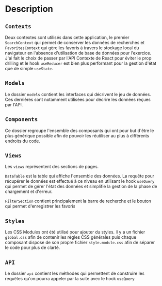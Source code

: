 # Description

## `Contexts`

Deux contextes sont utilisés dans cette application, le premier `SearchContext` qui permet de conserver les données de recherches et `FavoritesContext` qui gère les favoris à travers le stockage local du navigateur en l'absence d'utilisation de base de données pour l'exercice. J'ai fait le choix de passer par l'API Contexte de React pour éviter le prop drilling et le hook `useReducer` est bien plus performant pour la gestion d'état que de simple `useState`.

## `Models`

Le dossier `models` contient les interfaces qui décrivent le jeu de données. Ces dernières sont notamment utilisées pour décrire les données reçues par l'API.

## `Components`

Ce dossier regroupe l'ensemble des composants qui ont pour but d'être le plus générique possible afin de pouvoir les réutiliser au plus à différents endroits du code.

## `Views`

Les `views` représentent des sections de pages.

`DataTable` est la table qui affiche l'ensemble des données. La requête pour récupérer le données est effectué à ce niveau en utilisant le hook `useQuery` qui permet de gérer l'état des données et simplifie la gestion de la phase de chargement et d'erreur.

`FilterSection` contient principalement la barre de recherche et le bouton qui permet d'enregistrer les favoris

## `Styles`

Les CSS Modules ont été utilisé pour ajouter du styles. Il y a un fichier `global.css` afin de contenir les règles CSS générales puis chaque composant dispose de son propre fichier `style.module.css` afin de séparer le code pour plus de clarté.

## `API`

Le dossier `api` contient les méthodes qui permettent de construire les requêtes qu'on pourra appeler par la suite avec le hook `useQuery`
